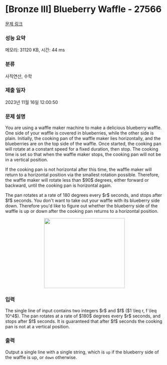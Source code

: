 # [Bronze III] Blueberry Waffle - 27566 

[문제 링크](https://www.acmicpc.net/problem/27566) 

### 성능 요약

메모리: 31120 KB, 시간: 44 ms

### 분류

사칙연산, 수학

### 제출 일자

2023년 11월 16일 12:00:50

### 문제 설명

<p>You are using a waffle maker machine to make a delicious blueberry waffle. One side of your waffle is covered in blueberries, while the other side is plain. Initially, the cooking pan of the waffle maker lies horizontally, and the blueberries are on the top side of the waffle. Once started, the cooking pan will rotate at a constant speed for a fixed duration, then stop. The cooking time is set so that when the waffle maker stops, the cooking pan will not be in a vertical position.</p>

<p>If the cooking pan is not horizontal after this time, the waffle maker will return to a horizontal position via the smallest rotation possible. Therefore, the waffle maker will rotate less than $90$ degrees, either forward or backward, until the cooking pan is horizontal again.</p>

<p>The pan rotates at a rate of 180 degrees every $r$ seconds, and stops after $f$ seconds. You don't want to take out your waffle with its blueberry side down. Therefore you'd like to figure out whether the blueberry side of the waffle is up or down after the cooking pan returns to a horizontal position.</p>

<p style="text-align: center;"><img alt="" src="" style="width: 257px; height: 223px;"></p>

### 입력 

 <p>The single line of input contains two integers $r$ and $f$ ($1 \leq r, f \leq 10^4$). The pan rotates at a rate of $180$ degrees every $r$ seconds, and stops after $f$ seconds. It is guaranteed that after $f$ seconds the cooking pan is not at a vertical position.</p>

### 출력 

 <p>Output a single line with a single string, which is <code>up</code> if the blueberry side of the waffle is up, or <code>down</code> otherwise.</p>

